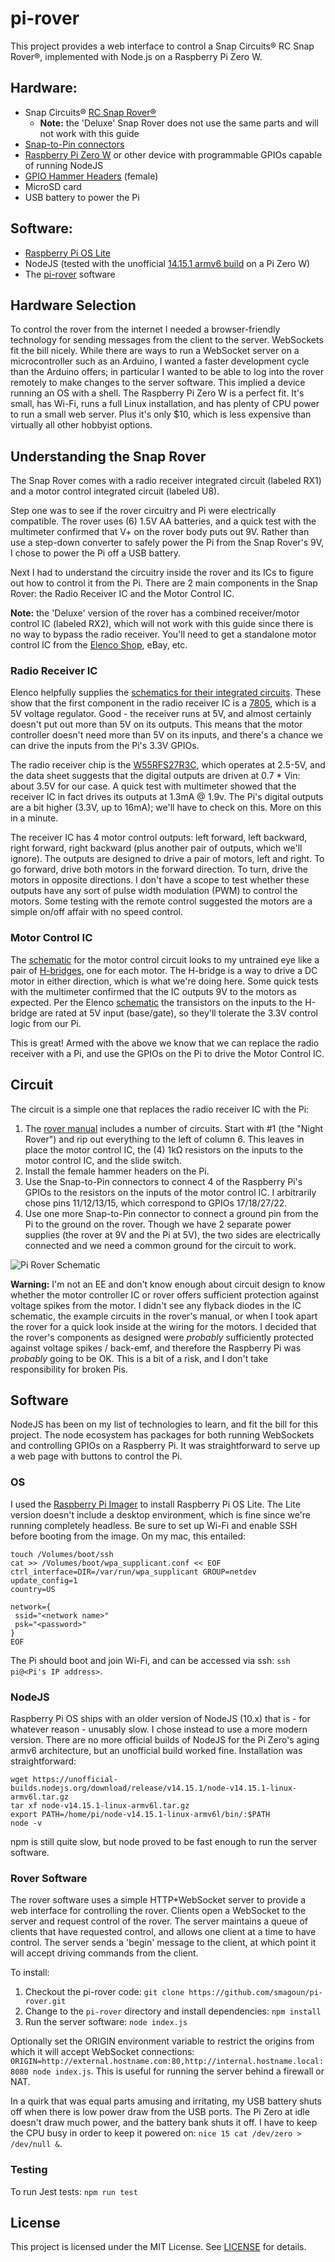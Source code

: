 # pi-rover
This project provides a web interface to control a Snap Circuits® RC Snap Rover®, implemented with Node.js on a Raspberry Pi Zero W.

## Hardware:
* Snap Circuits® [RC Snap Rover®](https://shop.elenco.com/consumers/rc-snap-rover.html)
  * **Note:** the 'Deluxe' Snap Rover does not use the same parts and will not work with this guide
* [Snap-to-Pin connectors](https://www.amazon.com/Snap-Circuits-Project-Connectors-Expand/dp/B013DA8XH0)
* [Raspberry Pi Zero W](https://www.raspberrypi.org/products/raspberry-pi-zero-w/?resellerType=home) or other device with 
programmable GPIOs capable of running NodeJS
* [GPIO Hammer Headers](https://www.adafruit.com/product/3413) (female)
* MicroSD card
* USB battery to power the Pi

## Software:
* [Raspberry Pi OS Lite](https://www.raspberrypi.org/software/operating-systems/)
* NodeJS (tested with the unofficial [14.15.1 armv6 build](https://unofficial-builds.nodejs.org/download/release/v14.15.1/node-v14.15.1-linux-armv6l.tar.gz) on a Pi Zero W)
* The [pi-rover](https://github.com/smagoun/pi-rover/) software

## Hardware Selection
To control the rover from the internet I needed a browser-friendly technology for sending messages from the client to the server. WebSockets fit the
bill nicely. While there are ways to run a WebSocket server on a microcontroller such as an Arduino, I wanted a faster development cycle than the
Arduino offers; in particular I wanted to be able to log into the rover remotely to make changes to the server software. This implied a device
running an OS with a shell. The Raspberry Pi Zero W is a perfect fit. It's small, has Wi-Fi, runs a full Linux installation, and has plenty of CPU
power to run a small web server. Plus it's only $10, which is less expensive than virtually all other hobbyist options.

## Understanding the Snap Rover
The Snap Rover comes with a radio receiver integrated circuit (labeled RX1) and a motor control integrated circuit (labeled U8).

Step one was to see if the rover circuitry and Pi were electrically compatible. The rover uses (6) 1.5V AA batteries,
and a quick test with the multimeter confirmed that V+ on the rover body puts out 9V. Rather than use a step-down converter to safely
power the Pi from the Snap Rover's 9V, I chose to power the Pi off a USB battery.

Next I had to understand the circuitry inside the rover and its ICs to figure out how to control it from the Pi. There are 2 main
components in the Snap Rover: the Radio Receiver IC and the Motor Control IC.

**Note:** the 'Deluxe' version of the rover has a combined receiver/motor control IC (labeled RX2), which will not work with this 
guide since there is no way to bypass the radio receiver. You'll need to get a standalone motor control IC from the 
[Elenco Shop](https://shop.elenco.com/consumers/motor-control-ic.html), eBay, etc.


### Radio Receiver IC
Elenco helpfully supplies the [schematics for their integrated circuits](https://www.elenco.com/wp-content/uploads/2017/10/ic_info.pdf).
These show that the first component in the radio receiver IC is a [7805](https://www.sparkfun.com/datasheets/Components/LM7805.pdf), which
is a 5V voltage regulator. Good - the receiver runs at 5V, and almost certainly doesn't put out more than 5V on its outputs. This means that
the motor controller doesn't need more than 5V on its inputs, and there's a chance we can drive the inputs from the Pi's 3.3V GPIOs. 

The radio receiver chip is the [W55RFS27R3C](https://www.alldatasheet.com/datasheet-pdf/pdf/228390/WINBOND/W55RFS27R3C.html), which operates at 2.5-5V,
and the data sheet suggests that the digital outputs are driven at 0.7 * Vin: about 3.5V for our case. A quick test with multimeter showed 
that the receiver IC in fact drives its outputs at 1.3mA @ 1.9v. The Pi's digital outputs are a bit higher (3.3V, up to 16mA); we'll have to check on this. 
More on this in a minute.

The receiver IC has 4 motor control outputs: left forward, left backward, right forward, right backward (plus another pair of outputs, which
we'll ignore). The outputs are designed to drive a pair of motors, left and right. To go forward, drive both motors in the forward direction.
To turn, drive the motors in opposite directions. I don't have a scope to test whether these outputs have any sort of pulse width modulation (PWM)
to control the motors. Some testing with the remote control suggested the motors are a simple on/off affair with no speed control.

### Motor Control IC
The [schematic](https://www.elenco.com/wp-content/uploads/2017/10/ic_info.pdf) for the motor control circuit looks to my untrained eye like a
pair of [H-bridges](https://en.wikipedia.org/wiki/H-bridge), one for each motor. The H-bridge is a way to drive a DC motor in either direction,
which is what we're doing here. Some quick tests with the multimeter confirmed that the IC outputs 9V to the motors as expected. Per the Elenco
[schematic](https://www.elenco.com/wp-content/uploads/2017/10/ic_info.pdf) the transistors on the inputs to the H-bridge are rated at 5V input
(base/gate), so they'll tolerate the 3.3V control logic from our Pi.

This is great! Armed with the above we know that we can replace the radio receiver with a Pi, and use the GPIOs on the Pi to drive the Motor
Control IC.


## Circuit

The circuit is a simple one that replaces the radio receiver IC with the Pi:
1. The [rover manual](https://www.elenco.com/wp-content/uploads/2011/03/SCROV-10_REV-F.pdf) includes a number of circuits. Start with #1 (the 
"Night Rover") and rip out everything to the left of column 6. This leaves in place the motor control IC, the (4) 1kΩ resistors
on the inputs to the motor control IC, and the slide switch.
1. Install the female hammer headers on the Pi.
1. Use the Snap-to-Pin connectors to connect 4 of the Raspberry Pi's GPIOs to the resistors on the inputs of the motor control IC. I arbitrarily
chose pins 11/12/13/15, which correspond to GPIOs 17/18/27/22.
1. Use one more Snap-to-Pin connector to connect a ground pin from the Pi to the ground on the rover. Though we have 2 separate power supplies
(the rover at 9V and the Pi at 5V), the two sides are electrically connected and we need a common ground for the circuit to work.

![Pi Rover Schematic](doc/pi-rover-schematic.png)

**Warning:** I'm not an EE and don't know enough about circuit design to know whether the motor controller IC or rover offers sufficient protection 
against voltage spikes from the motor. I didn't see any flyback diodes in the IC schematic, the example circuits in the rover's manual, or when
I took apart the rover for a quick look inside at the wiring for the motors. I decided that the rover's components as designed were *probably* 
sufficiently protected against voltage spikes / back-emf, and therefore the Raspberry Pi was *probably* going to be OK. This is a bit of a risk,
and I don't take responsibility for broken Pis.

## Software
NodeJS has been on my list of technologies to learn, and fit the bill for this project. The node ecosystem has packages for both running WebSockets
and controlling GPIOs on a Raspberry Pi. It was straightforward to serve up a web page with buttons to control the Pi.

### OS
I used the [Raspberry Pi Imager](https://www.raspberrypi.org/blog/raspberry-pi-imager-imaging-utility/) to install Raspberry Pi OS Lite. The 
Lite version doesn't include a desktop environment, which is fine since we're running completely headless. Be sure to set up Wi-Fi and enable SSH
before booting from the image. On my mac, this entailed:

```
touch /Volumes/boot/ssh
cat >> /Volumes/boot/wpa_supplicant.conf << EOF
ctrl_interface=DIR=/var/run/wpa_supplicant GROUP=netdev
update_config=1
country=US

network={
 ssid="<network name>"
 psk="<password>"
}
EOF
```

The Pi should boot and join Wi-Fi, and can be accessed via ssh: `ssh pi@<Pi's IP address>`. 


### NodeJS
Raspberry Pi OS ships with an older version of NodeJS (10.x) that is - for whatever reason - unusably slow. I chose instead to use a more
modern version. There are no more official builds of NodeJS for the Pi Zero's aging armv6 architecture, but an unofficial build worked fine. 
Installation was straightforward:
```
wget https://unofficial-builds.nodejs.org/download/release/v14.15.1/node-v14.15.1-linux-armv6l.tar.gz
tar xf node-v14.15.1-linux-armv6l.tar.gz
export PATH=/home/pi/node-v14.15.1-linux-armv6l/bin/:$PATH
node -v
```

npm is still quite slow, but node proved to be fast enough to run the server software.

### Rover Software
The rover software uses a simple HTTP+WebSocket server to provide a web interface for controlling the rover. Clients open a WebSocket to the
server and request control of the rover. The server maintains a queue of clients that have requested control, and allows one client at a time 
to have control. The server sends a 'begin' message to the client, at which point it will accept driving commands from the client.

To install:
1. Checkout the pi-rover code: `git clone https://github.com/smagoun/pi-rover.git`
1. Change to the `pi-rover` directory and install dependencies: `npm install`
1. Run the server software: `node index.js`

Optionally set the ORIGIN environment variable to restrict the origins from which it will accept WebSocket connections:
`ORIGIN=http://external.hostname.com:80,http://internal.hostname.local:8080 node index.js`. This is useful for running the server
behind a firewall or NAT.

In a quirk that was equal parts amusing and irritating, my USB battery shuts off when there is low power draw from the USB ports.
The Pi Zero at idle doesn't draw much power, and the battery bank shuts it off. I have to keep the CPU busy in order to keep it powered on:
`nice 15 cat /dev/zero > /dev/null &`.

### Testing
To run Jest tests: `npm run test`

## License
This project is licensed under the MIT License. See [LICENSE](LICENSE) for details.
